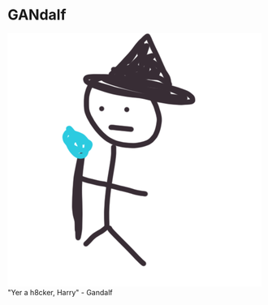 <!-- # GANs
PyTorch implementations of different Generative Adversarial Network schemes


## Types
- [x] GAN
- [x] Wasserstein GAN (WGAN)
- [ ] Conditional GAN (cGAN)
- [ ] InfoGAN

## Dependencies
PyTorch, Numpy, Visdom

## Usage
Training can be started simply by navigating to a folder and running `python train.py`.

A visdom server must be running locally prior to starting training. Run `visdom` in a separate terminal window to do so. -->

# GANdalf

<img src="wizard.png">
"Yer a h8cker, Harry" - Gandalf
